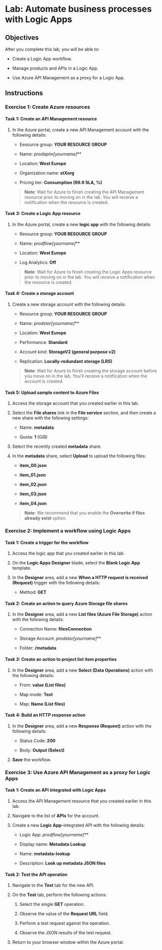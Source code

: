     
# Lab: Automate business processes with Logic Apps

## Objectives

After you complete this lab, you will be able to:

-   Create a Logic App workflow.

-   Manage products and APIs in a Logic App.

-   Use Azure API Management as a proxy for a Logic App.

## Instructions

### Exercise 1: Create Azure resources

#### Task 1: Create an API Management resource

1.  In the Azure portal, create a new API Management account with the following details:

    -   Eesource group: **YOUR RESOURCE GROUP**

    -   Name: **prodapim*[yourname]***

    -   Location: **West Europe**

    -   Organization name: **stXorg**

    -   Pricing tier: **Consumption (99.9 SLA, %)**

    > **Note**: Wait for Azure to finish creating the API Management resource prior to moving on in the lab. You will receive a notification when the resource is created.

#### Task 3: Create a Logic App resource

1.  In the Azure portal, create a new **logic app** with the following details:
    
    -   Resource group: **YOUR RESOURCE GROUP**

    -   Name: **prodflow*[yourname]***

    -   Location: **West Europe**

    -   Log Analytics: **Off**

    > **Note**: Wait for Azure to finish creating the Logic Apps resource prior to moving on in the lab. You will receive a notification when the resource is created.

#### Task 4: Create a storage account

1.  Create a new storage account with the following details:
    
    -   Resource group: **YOUR RESOURCE GROUP**

    -   Name: **prodstor*[yourname]***

    -   Location: **West Europe**

    -   Performance: **Standard**

    -   Account kind: **StorageV2 (general purpose v2)**

    -   Replication: **Locally-redundant storage (LRS)**

    > **Note**: Wait for Azure to finish creating the storage account before you move on in the lab. You'll receive a notification when the account is created.

#### Task 5: Upload sample content to Azure Files

1.  Access the storage account that you created earlier in this lab.

2.  Select the **File shares** link in the **File service** section, and then create a new share with the following settings:
    
    -	Name: **metadata**

    -	Quota: **1** (GiB) 

3.  Select the recently created **metadata** share.
    
4.  In the **metadata** share, select **Upload** to upload the following files:

    -   **item_00.json**
    
    -   **item_01.json**
    
    -   **item_02.json**
    
    -   **item_03.json**
    
    -   **item_04.json** 

    > **Note**: We recommend that you enable the **Overwrite if files already exist** option.


### Exercise 2: Implement a workflow using Logic Apps

#### Task 1: Create a trigger for the workflow

1.  Access the logic app that you created earlier in this lab.

2.  On the **Logic Apps Designer** blade, select the **Blank Logic App** template.

3.  In the **Designer** area, add a new **When a HTTP request is received (Request)** trigger with the following details:

    -   Method: **GET**

#### Task 2: Create an action to query Azure Storage file shares

1.  In the **Designer** area, add a new **List files (Azure File Storage)** action with the following details:

    -   Connection Name: **filesConnection**

    -   Storage Account: **prodstor*[yourname]***
    
    -   Folder: **/metadata**
    
#### Task 3: Create an action to project list item properties

1.  In the **Designer** area, add a new **Select (Data Operations)** action with the following details:

    -   From: **value (List files)**

    -   Map mode: **Text**

    -   Map: **Name (List files)**

#### Task 4: Build an HTTP response action

1.  In the **Designer** area, add a new **Response (Request)** action with the following details:
    
    -   Status Code: **200**
    
    -   Body: **Output (Select)**

1.  **Save** the workflow.

### Exercise 3: Use Azure API Management as a proxy for Logic Apps

#### Task 1: Create an API integrated with Logic Apps

1.  Access the API Management resource that you created earlier in this lab.

2.  Navigate to the list of **APIs** for the account.

3.  Create a new **Logic App**–integrated API with the following details:

    -   Logic App: **prodflow*[yourname]***
    
    -   Display name: **Metadata Lookup**

    -   Name: **metadata-lookup**

    -   Description: **Look up metadata JSON files**

#### Task 2: Test the API operation

1.  Navigate to the **Test** tab for the new API.

1.  On the **Test** tab, perform the following actions:

    1.  Select the single **GET** operation.

    1.  Observe the value of the **Request URL** field.

    1.  Perform a test request against the operation.

    1.  Observe the JSON results of the test request.

1.	Return to your browser window within the Azure portal.